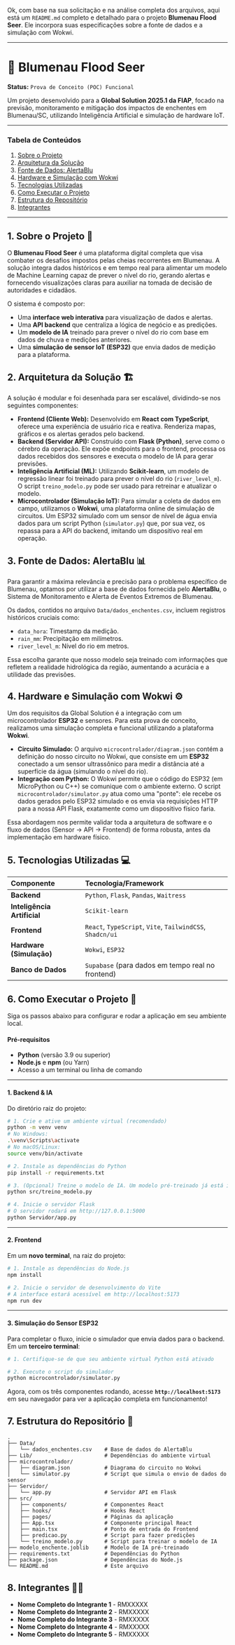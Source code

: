 Ok, com base na sua solicitação e na análise completa dos arquivos, aqui está um `README.md` completo e detalhado para o projeto **Blumenau Flood Seer**. Ele incorpora suas especificações sobre a fonte de dados e a simulação com Wokwi.

-----

# 🌊 Blumenau Flood Seer

**Status:** `Prova de Conceito (POC) Funcional`

Um projeto desenvolvido para a **Global Solution 2025.1 da FIAP**, focado na previsão, monitoramento e mitigação dos impactos de enchentes em Blumenau/SC, utilizando Inteligência Artificial e simulação de hardware IoT.

-----

### Tabela de Conteúdos

1.  [Sobre o Projeto](https://www.google.com/search?q=%231-sobre-o-projeto-)
2.  [Arquitetura da Solução](https://www.google.com/search?q=%232-arquitetura-da-solu%C3%A7%C3%A3o-)
3.  [Fonte de Dados: AlertaBlu](https://www.google.com/search?q=%233-fonte-de-dados-alertablu-)
4.  [Hardware e Simulação com Wokwi](https://www.google.com/search?q=%234-hardware-e-simula%C3%A7%C3%A3o-com-wokwi-%EF%B8%8F)
5.  [Tecnologias Utilizadas](https://www.google.com/search?q=%235-tecnologias-utilizadas-)
6.  [Como Executar o Projeto](https://www.google.com/search?q=%236-como-executar-o-projeto-)
7.  [Estrutura do Repositório](https://www.google.com/search?q=%237-estrutura-do-reposit%C3%B3rio-)
8.  [Integrantes](https://www.google.com/search?q=%238-integrantes-)

-----

## 1\. Sobre o Projeto 🎯

O **Blumenau Flood Seer** é uma plataforma digital completa que visa combater os desafios impostos pelas cheias recorrentes em Blumenau. A solução integra dados históricos e em tempo real para alimentar um modelo de Machine Learning capaz de prever o nível do rio, gerando alertas e fornecendo visualizações claras para auxiliar na tomada de decisão de autoridades e cidadãos.

O sistema é composto por:

  * Uma **interface web interativa** para visualização de dados e alertas.
  * Uma **API backend** que centraliza a lógica de negócio e as predições.
  * Um **modelo de IA** treinado para prever o nível do rio com base em dados de chuva e medições anteriores.
  * Uma **simulação de sensor IoT (ESP32)** que envia dados de medição para a plataforma.

## 2\. Arquitetura da Solução 🏗️

A solução é modular e foi desenhada para ser escalável, dividindo-se nos seguintes componentes:

  * **Frontend (Cliente Web):** Desenvolvido em **React com TypeScript**, oferece uma experiência de usuário rica e reativa. Renderiza mapas, gráficos e os alertas gerados pelo backend.
  * **Backend (Servidor API):** Construído com **Flask (Python)**, serve como o cérebro da operação. Ele expõe endpoints para o frontend, processa os dados recebidos dos sensores e executa o modelo de IA para gerar previsões.
  * **Inteligência Artificial (ML):** Utilizando **Scikit-learn**, um modelo de regressão linear foi treinado para prever o nível do rio (`river_level_m`). O script `treino_modelo.py` pode ser usado para retreinar e atualizar o modelo.
  * **Microcontrolador (Simulação IoT):** Para simular a coleta de dados em campo, utilizamos o **Wokwi**, uma plataforma online de simulação de circuitos. Um ESP32 simulado com um sensor de nível de água envia dados para um script Python (`simulator.py`) que, por sua vez, os repassa para a API do backend, imitando um dispositivo real em operação.

## 3\. Fonte de Dados: AlertaBlu 📊

Para garantir a máxima relevância e precisão para o problema específico de Blumenau, optamos por utilizar a base de dados fornecida pelo **AlertaBlu**, o Sistema de Monitoramento e Alerta de Eventos Extremos de Blumenau.

Os dados, contidos no arquivo `Data/dados_enchentes.csv`, incluem registros históricos cruciais como:

  * `data_hora`: Timestamp da medição.
  * `rain_mm`: Precipitação em milímetros.
  * `river_level_m`: Nível do rio em metros.

Essa escolha garante que nosso modelo seja treinado com informações que refletem a realidade hidrológica da região, aumentando a acurácia e a utilidade das previsões.

## 4\. Hardware e Simulação com Wokwi ⚙️

Um dos requisitos da Global Solution é a integração com um microcontrolador **ESP32** e sensores. Para esta prova de conceito, realizamos uma simulação completa e funcional utilizando a plataforma **Wokwi**.

  * **Circuito Simulado:** O arquivo `microcontrolador/diagram.json` contém a definição do nosso circuito no Wokwi, que consiste em um **ESP32** conectado a um sensor ultrassônico para medir a distância até a superfície da água (simulando o nível do rio).
  * **Integração com Python:** O Wokwi permite que o código do ESP32 (em MicroPython ou C++) se comunique com o ambiente externo. O script `microcontrolador/simulator.py` atua como uma "ponte": ele recebe os dados gerados pelo ESP32 simulado e os envia via requisições HTTP para a nossa API Flask, exatamente como um dispositivo físico faria.

Essa abordagem nos permite validar toda a arquitetura de software e o fluxo de dados (Sensor -\> API -\> Frontend) de forma robusta, antes da implementação em hardware físico.

## 5\. Tecnologias Utilizadas 💻

| Componente | Tecnologia/Framework |
| :--- | :--- |
| **Backend** | `Python`, `Flask`, `Pandas`, `Waitress` |
| **Inteligência Artificial**| `Scikit-learn` |
| **Frontend** | `React`, `TypeScript`, `Vite`, `TailwindCSS`, `Shadcn/ui` |
| **Hardware (Simulação)**| `Wokwi`, `ESP32` |
| **Banco de Dados** | `Supabase` (para dados em tempo real no frontend) |

## 6\. Como Executar o Projeto 🚀

Siga os passos abaixo para configurar e rodar a aplicação em seu ambiente local.

#### **Pré-requisitos**

  * **Python** (versão 3.9 ou superior)
  * **Node.js** e **npm** (ou Yarn)
  * Acesso a um terminal ou linha de comando

-----

#### **1. Backend & IA**

Do diretório raiz do projeto:

```bash
# 1. Crie e ative um ambiente virtual (recomendado)
python -m venv venv
# No Windows:
.\venv\Scripts\activate
# No macOS/Linux:
source venv/bin/activate

# 2. Instale as dependências do Python
pip install -r requirements.txt

# 3. (Opcional) Treine o modelo de IA. Um modelo pré-treinado já está incluso.
python src/treino_modelo.py

# 4. Inicie o servidor Flask
# O servidor rodará em http://127.0.0.1:5000
python Servidor/app.py
```

-----

#### **2. Frontend**

Em um **novo terminal**, na raiz do projeto:

```bash
# 1. Instale as dependências do Node.js
npm install

# 2. Inicie o servidor de desenvolvimento do Vite
# A interface estará acessível em http://localhost:5173
npm run dev
```

-----

#### **3. Simulação do Sensor ESP32**

Para completar o fluxo, inicie o simulador que envia dados para o backend. Em um **terceiro terminal**:

```bash
# 1. Certifique-se de que seu ambiente virtual Python está ativado

# 2. Execute o script do simulador
python microcontrolador/simulator.py
```

Agora, com os três componentes rodando, acesse **`http://localhost:5173`** em seu navegador para ver a aplicação completa em funcionamento\!

## 7\. Estrutura do Repositório 📁

```
.
├── Data/
│   └── dados_enchentes.csv    # Base de dados do AlertaBlu
├── Lib/                       # Dependências do ambiente virtual
├── microcontrolador/
│   ├── diagram.json           # Diagrama do circuito no Wokwi
│   └── simulator.py           # Script que simula o envio de dados do sensor
├── Servidor/
│   └── app.py                 # Servidor API em Flask
├── src/
│   ├── components/            # Componentes React
│   ├── hooks/                 # Hooks React
│   ├── pages/                 # Páginas da aplicação
│   ├── App.tsx                # Componente principal React
│   ├── main.tsx               # Ponto de entrada do Frontend
│   ├── predicao.py            # Script para fazer predições
│   └── treino_modelo.py       # Script para treinar o modelo de IA
├── modelo_enchente.joblib     # Modelo de IA pré-treinado
├── requirements.txt           # Dependências do Python
├── package.json               # Dependências do Node.js
└── README.md                  # Este arquivo
```

## 8\. Integrantes 🧑‍💻

  * **Nome Completo do Integrante 1** - RMXXXXX
  * **Nome Completo do Integrante 2** - RMXXXXX
  * **Nome Completo do Integrante 3** - RMXXXXX
  * **Nome Completo do Integrante 4** - RMXXXXX
  * **Nome Completo do Integrante 5** - RMXXXXX
